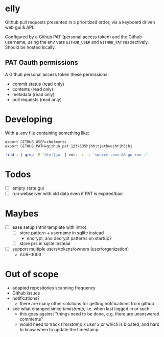 # elly

Github pull requests presented in a prioritized order, via a keyboard driven web
gui & API.

Configured by a Github PAT (personal access token) and the Github username,
using the env vars `GITHUB_USER` and `GITHUB_PAT` respectively. Should be hosted
locally.

## PAT Oauth permissions

A Github personal access token these permissions:

- commit status (read only)
- contents (read only)
- metadata (read only)
- pull requests (read only)

# Developing

With a .env file containing something like:

```
export GITHUB_USER=chelmertz
export GITHUB_PATH=github_pat_123k135hjhhjtjethwejhtjh5jhj
```

```sh
find . | grep -E 'html|go' | entr -r -s 'source .env && go run .'
```

# Todos

- [ ] empty state gui
- [ ] run webserver with old data even if PAT is expired/bad

# Maybes
- [ ] ease setup (html template with intro)
  - [ ] store pattern + username in sqlite instead
    - encrypt, and decrypt patterns on startup?
  - [ ] store prs in sqlite instead
- [ ] support multiple users/tokens/owners (user/organization)
  - ADR-0003

# Out of scope

- adapted repositories scanning frequency
- Github issues
- notifications?
  - there are many other solutions for getting notifications from github
- see what changed since _timestamp_, i.e. when last logged in or such
  - this goes against "things need to be done, e.g. there are unanswered comments"
  - would need to track _timestamp x user x pr_ which is bloated, and hard to know when to update the timestamp

